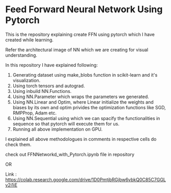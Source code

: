 # Feed Forward Neural Network Using Pytorch

This is the repository explaining create FFN using pytorch which I have created while learning.

Refer the architectural image of NN which we are creating for visual understanding.

In this repository I have explained following:

1. Generating dataset using make_blobs function in scikit-learn and it's visualization.
2. Using torch tensors and autograd.
3. Using inbuild NN.Functions.
4. Using NN.Parameter which wraps the parameters we generated.
5. Using NN.Linear and Optim,
   where Linear initialize the weights and biases by its own and optim privides the optimization functions like SGD, RMPProp, Adam etc.
6. Using NN.Sequential using which we can spacify the functionalities in sequence so that pytorch will execute them for us.
7. Running all above implementation on GPU.

I explained all above methodologues in comments in respective cells do check them.

check out FFNNetworkd_with_Pytorch.ipynb file in repository

OR

Link : https://colab.research.google.com/drive/1D0PmtjbRGjbw6vbkQ0C85C7GGLv2i1iE 
